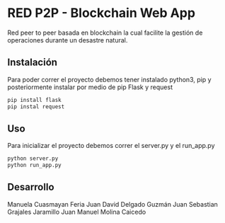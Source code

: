 # RED P2P - Blockchain Web App

Red peer to peer basada en blockchain la cual facilite la gestión de operaciones durante un desastre natural.

## Instalación

Para poder correr el proyecto debemos tener instalado python3, pip y posteriormente instalar por medio de pip Flask y request

```bash
pip install flask
pip instal request
```

## Uso
Para inicializar el proyecto debemos correr el server.py y el run_app.py

```bash
python server.py
python run_app.py
```

## Desarrollo
Manuela Cuasmayan Feria
Juan David Delgado Guzmán
Juan Sebastian Grajales Jaramillo
Juan Manuel Molina Caicedo
